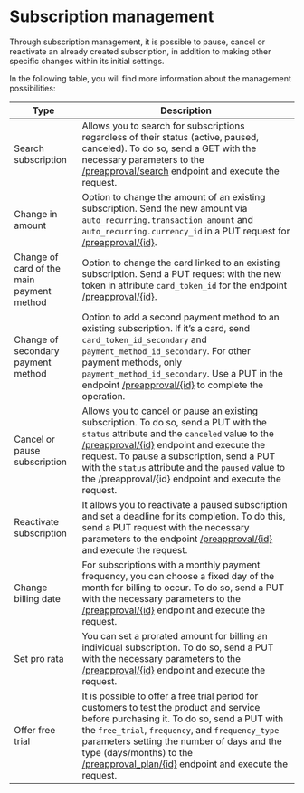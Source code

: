 # Subscription management

Through subscription management, it is possible to pause, cancel or reactivate an already created subscription, in addition to making other specific changes within its initial settings.

In the following table, you will find more information about the management possibilities:

| Type | Description |
|---|---|
| Search subscription | Allows you to search for subscriptions regardless of their status (active, paused, canceled). To do so, send a GET with the necessary parameters to the [/preapproval/search](/developers/en/reference/subscriptions/_preapproval_search/get) endpoint and execute the request.|
| Change in amount | Option to change the amount of an existing subscription. Send the new amount via `auto_recurring.transaction_amount` and `auto_recurring.currency_id` in a PUT request for [/preapproval/{id}](/developers/pt/reference/subscriptions/_preapproval_id/put). |
| Change of card of the main payment method | Option to change the card linked to an existing subscription. Send a PUT request with the new token in attribute `card_token_id` for the endpoint [/preapproval/{id}](/developers/pt/reference/subscriptions/_preapproval_id/put). |
| Change of secondary payment method | Option to add a second payment method to an existing subscription. If it’s a card, send `card_token_id_secondary` and `payment_method_id_secondary`. For other payment methods, only `payment_method_id_secondary`. Use a PUT in the endpoint [/preapproval/{id}](/developers/pt/reference/subscriptions/_preapproval_id/put) to complete the operation. |
| Cancel or pause subscription | Allows you to cancel or pause an existing subscription. To do so, send a PUT with the `status` attribute and the `canceled` value to the [/preapproval/{id}](/developers/en/reference/subscriptions/_preapproval_id/put) endpoint and execute the request. To pause a subscription, send a PUT with the `status` attribute and the `paused` value to the /preapproval/{id} endpoint and execute the request. |
| Reactivate subscription | It allows you to reactivate a paused subscription and set a deadline for its completion. To do this, send a PUT request with the necessary parameters to the endpoint [/preapproval/{id}](/developers/en/reference/subscriptions/_preapproval_id/put) and execute the request.|
| Change billing date | For subscriptions with a monthly payment frequency, you can choose a fixed day of the month for billing to occur. To do so, send a PUT with the necessary parameters to the [/preapproval/{id}](/developers/pt/reference/subscriptions/_preapproval_id/put) endpoint and execute the request. |
| Set pro rata | You can set a prorated amount for billing an individual subscription. To do so, send a PUT with the necessary parameters to the [/preapproval/{id}](/developers/pt/reference/subscriptions/_preapproval_id/put) endpoint and execute the request. |
| Offer free trial | It is possible to offer a free trial period for customers to test the product and service before purchasing it. To do so, send a PUT with the `free_trial`, `frequency`, and `frequency_type` parameters setting the number of days and the type (days/months) to the [/preapproval_plan/{id}](/developers/en/reference/subscriptions/_preapproval_plan_id/put) endpoint and execute the request. |
